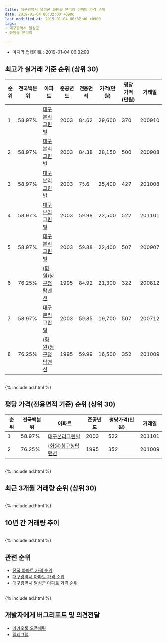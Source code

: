 ```yaml
---
title: 대구광역시 달성군 화원읍 본리리 아파트 가격 순위
date: 2019-01-04 06:32:00 +0900
last_modified_at: 2019-01-04 06:32:00 +0900
tags:
- 대구광역시 달성군
- 화원읍 본리리

---
```


* 마지막 업데이트 : 2019-01-04 06:32:00

## 최고가 실거래 기준 순위 (상위 30)


|순위|전국백분위|아파트|준공년도|전용면적|가격(만원)|평당가격(만원)|거래일|
|---|---|---|---|---|---|---|---|
|1|58.97%|[대구본리그린빌](https://search.naver.com/search.naver?query=%EB%8C%80%EA%B5%AC%EA%B4%91%EC%97%AD%EC%8B%9C+%EB%8B%AC%EC%84%B1%EA%B5%B0+%ED%99%94%EC%9B%90%EC%9D%8D+%EB%B3%B8%EB%A6%AC%EB%A6%AC+%EB%8C%80%EA%B5%AC%EB%B3%B8%EB%A6%AC%EA%B7%B8%EB%A6%B0%EB%B9%8C)|2003|84.62|29,600|370|200910|
|2|58.97%|[대구본리그린빌](https://search.naver.com/search.naver?query=%EB%8C%80%EA%B5%AC%EA%B4%91%EC%97%AD%EC%8B%9C+%EB%8B%AC%EC%84%B1%EA%B5%B0+%ED%99%94%EC%9B%90%EC%9D%8D+%EB%B3%B8%EB%A6%AC%EB%A6%AC+%EB%8C%80%EA%B5%AC%EB%B3%B8%EB%A6%AC%EA%B7%B8%EB%A6%B0%EB%B9%8C)|2003|84.38|28,150|500|200908|
|3|58.97%|[대구본리그린빌](https://search.naver.com/search.naver?query=%EB%8C%80%EA%B5%AC%EA%B4%91%EC%97%AD%EC%8B%9C+%EB%8B%AC%EC%84%B1%EA%B5%B0+%ED%99%94%EC%9B%90%EC%9D%8D+%EB%B3%B8%EB%A6%AC%EB%A6%AC+%EB%8C%80%EA%B5%AC%EB%B3%B8%EB%A6%AC%EA%B7%B8%EB%A6%B0%EB%B9%8C)|2003|75.6|25,400|427|201008|
|4|58.97%|[대구본리그린빌](https://search.naver.com/search.naver?query=%EB%8C%80%EA%B5%AC%EA%B4%91%EC%97%AD%EC%8B%9C+%EB%8B%AC%EC%84%B1%EA%B5%B0+%ED%99%94%EC%9B%90%EC%9D%8D+%EB%B3%B8%EB%A6%AC%EB%A6%AC+%EB%8C%80%EA%B5%AC%EB%B3%B8%EB%A6%AC%EA%B7%B8%EB%A6%B0%EB%B9%8C)|2003|59.98|22,500|522|201101|
|5|58.97%|[대구본리그린빌](https://search.naver.com/search.naver?query=%EB%8C%80%EA%B5%AC%EA%B4%91%EC%97%AD%EC%8B%9C+%EB%8B%AC%EC%84%B1%EA%B5%B0+%ED%99%94%EC%9B%90%EC%9D%8D+%EB%B3%B8%EB%A6%AC%EB%A6%AC+%EB%8C%80%EA%B5%AC%EB%B3%B8%EB%A6%AC%EA%B7%B8%EB%A6%B0%EB%B9%8C)|2003|59.88|22,400|507|200907|
|6|76.25%|[(화원)청구청탑맨션](https://search.naver.com/search.naver?query=%EB%8C%80%EA%B5%AC%EA%B4%91%EC%97%AD%EC%8B%9C+%EB%8B%AC%EC%84%B1%EA%B5%B0+%ED%99%94%EC%9B%90%EC%9D%8D+%EB%B3%B8%EB%A6%AC%EB%A6%AC+%28%ED%99%94%EC%9B%90%29%EC%B2%AD%EA%B5%AC%EC%B2%AD%ED%83%91%EB%A7%A8%EC%85%98)|1995|84.92|21,300|322|200812|
|7|58.97%|[대구본리그린빌](https://search.naver.com/search.naver?query=%EB%8C%80%EA%B5%AC%EA%B4%91%EC%97%AD%EC%8B%9C+%EB%8B%AC%EC%84%B1%EA%B5%B0+%ED%99%94%EC%9B%90%EC%9D%8D+%EB%B3%B8%EB%A6%AC%EB%A6%AC+%EB%8C%80%EA%B5%AC%EB%B3%B8%EB%A6%AC%EA%B7%B8%EB%A6%B0%EB%B9%8C)|2003|59.85|19,700|507|200712|
|8|76.25%|[(화원)청구청탑맨션](https://search.naver.com/search.naver?query=%EB%8C%80%EA%B5%AC%EA%B4%91%EC%97%AD%EC%8B%9C+%EB%8B%AC%EC%84%B1%EA%B5%B0+%ED%99%94%EC%9B%90%EC%9D%8D+%EB%B3%B8%EB%A6%AC%EB%A6%AC+%28%ED%99%94%EC%9B%90%29%EC%B2%AD%EA%B5%AC%EC%B2%AD%ED%83%91%EB%A7%A8%EC%85%98)|1995|59.99|16,500|352|201009|


<br>
{% include ad.html %}
<br>

## 평당 가격(전용면적 기준) 순위 (상위 30)


|순위|전국백분위|아파트|준공년도|평당가격(만원)|거래일|
|---|---|---|---|---|---|
|1|58.97%|[대구본리그린빌](https://search.naver.com/search.naver?query=%EB%8C%80%EA%B5%AC%EA%B4%91%EC%97%AD%EC%8B%9C+%EB%8B%AC%EC%84%B1%EA%B5%B0+%ED%99%94%EC%9B%90%EC%9D%8D+%EB%B3%B8%EB%A6%AC%EB%A6%AC+%EB%8C%80%EA%B5%AC%EB%B3%B8%EB%A6%AC%EA%B7%B8%EB%A6%B0%EB%B9%8C)|2003|522|201101|
|2|76.25%|[(화원)청구청탑맨션](https://search.naver.com/search.naver?query=%EB%8C%80%EA%B5%AC%EA%B4%91%EC%97%AD%EC%8B%9C+%EB%8B%AC%EC%84%B1%EA%B5%B0+%ED%99%94%EC%9B%90%EC%9D%8D+%EB%B3%B8%EB%A6%AC%EB%A6%AC+%28%ED%99%94%EC%9B%90%29%EC%B2%AD%EA%B5%AC%EC%B2%AD%ED%83%91%EB%A7%A8%EC%85%98)|1995|352|201009|


<br>
{% include ad.html %}
<br>

## 최근 3개월 거래량 순위 (상위 30)


<div style="width:100%;">
    <canvas id="deal_count_ranking" height="250"></canvas>
</div>


<script>
new Chart(document.getElementById("deal_count_ranking"), {
    type: 'horizontalBar',
    data: {
        labels: ['대구본리그린빌', '(화원)청구청탑맨션'],
        datasets: [{
            label: '실거래 수',
            data: [7, 2],
            borderColor: "rgba(255, 0, 128, 1)",
            backgroundColor: "rgba(255, 0, 128, 0.5)",
            fill: false,
        }]
    },
    options: {
        responsive: true,
        title: {
            display: true,
            text: '최근 3개월 거래량 순위'
        },
        tooltips: {
            mode: 'index',
            intersect: false,
            callbacks: {
                title: function(tooltipItems, data) {
                    return "실거래 수:";
                },
                label: function(tooltipItem, data) {
                    return data.labels[tooltipItem.index] + ": " + tooltipItem.xLabel;
                }
            }
        },
        hover: {
            mode: 'nearest',
            intersect: true
        },
        scales: {
            xAxes: [{
                display: true,
                scaleLabel: {
                    display: true,
                    labelString: '실거래 수'
                },
                ticks: {
                    suggestedMin: 0,
                }
            }],
            yAxes: [{
                display: true,
                ticks: {
                    autoSkip: false,
                    callback: function(value, index, values) {
                        if (value.length > 15)
                            return value.substr(0, 13) + "...";
                        else
                            return value;
                    }
                },
                scaleLabel: {
                    display: false,
                }
            }]
        }
    }
});

</script>


<br>
{% include ad.html %}
<br>

## 10년 간 거래량 추이


<div style="width:100%;">
    <canvas id="deal_progress" height="250"></canvas>
</div>

<script>
new Chart(document.getElementById("deal_progress"), {
    type: 'line',
    data: {
        labels: ['200901','200902','200903','200904','200905','200906','200907','200908','200909','200910','200911','200912','201001','201002','201003','201004','201005','201006','201007','201008','201009','201010','201011','201012','201101','201102','201103','201104','201105','201106','201107','201108','201109','201110','201111','201112','201201','201202','201203','201204','201205','201206','201207','201208','201209','201210','201211','201212','201301','201302','201303','201304','201305','201306','201307','201308','201309','201310','201311','201312','201401','201402','201403','201404','201405','201406','201407','201408','201409','201410','201411','201412','201501','201502','201503','201504','201505','201506','201507','201508','201509','201510','201511','201512','201601','201602','201603','201604','201605','201606','201607','201608','201609','201610','201611','201612','201701','201702','201703','201704','201705','201706','201707','201708','201709','201710','201711','201712','201801','201802','201803','201804','201805','201806','201807','201808','201809','201810','201811','201812','201901'],
        datasets: [{
            label: '실거래 수',
            pointRadius: 1,
            data: [4, 10, 12, 10, 8, 19, 11, 13, 11, 10, 8, 11, 8, 13, 10, 10, 11, 16, 13, 8, 12, 16, 6, 11, 12, 10, 18, 14, 8, 11, 7, 6, 9, 12, 14, 14, 10, 12, 4, 7, 10, 15, 8, 4, 14, 11, 7, 5, 4, 9, 13, 20, 11, 6, 8, 3, 12, 5, 5, 2, 5, 3, 5, 6, 3, 5, 6, 8, 8, 7, 5, 13, 15, 9, 17, 16, 10, 5, 15, 10, 4, 15, 6, 6, 2, 0, 8, 0, 3, 4, 5, 6, 4, 11, 6, 9, 1, 8, 7, 6, 8, 7, 15, 10, 7, 9, 11, 4, 9, 4, 8, 13, 5, 7, 6, 9, 7, 14, 6, 3, 0],
            borderColor: "rgba(255, 201, 14, 1)",
            backgroundColor: "rgba(255, 201, 14, 0.5)",
            fill: true,
        }]
    },
    options: {
        responsive: true,
        title: {
            display: true,
            text: '10년간 거래량 추이'
        },
        tooltips: {
            mode: 'index',
            intersect: false,
        },
        hover: {
            mode: 'nearest',
            intersect: true
        },
        scales: {
            xAxes: [{
                display: true,
                scaleLabel: {
                    display: true,
                    labelString: '년/월'
                }
            }],
            yAxes: [{
                display: true,
                ticks: {
                    suggestedMin: 0,
                },
                scaleLabel: {
                    display: true,
                    labelString: '실거래 수'
                }
            }]
        }
    }
});

</script>


<br>
{% include ad.html %}
<br>

## 관련 순위

- [전국 아파트 가격 순위](https://inasie.github.io/apt-ranking/전국)
- [대구광역시 아파트 가격 순위](https://inasie.github.io/apt-ranking/대구광역시)
- [대구광역시 달성군 아파트 가격 순위](https://inasie.github.io/apt-ranking/대구광역시-달성군)


<br>
{% include ad.html %}
<br>

## 개발자에게 버그리포트 및 의견전달

- [카카오톡 오픈채팅](https://open.kakao.com/o/gLJUAP4)
- [텔레그램](https://t.me/inasie)

